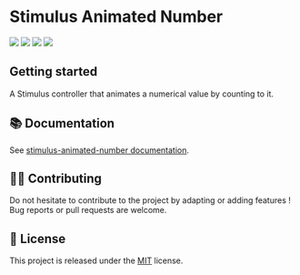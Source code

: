 # Stimulus Animated Number

[![](https://img.shields.io/npm/dt/stimulus-animated-number.svg)](https://www.npmjs.com/package/stimulus-animated-number)
[![](https://img.shields.io/npm/v/stimulus-animated-number.svg)](https://www.npmjs.com/package/stimulus-animated-number)
[![](https://github.com/stimulus-components/stimulus-animated-number/workflows/Lint/badge.svg)](https://github.com/stimulus-components/stimulus-animated-number)
[![](https://img.shields.io/github/license/stimulus-components/stimulus-animated-number.svg)](https://github.com/stimulus-components/stimulus-animated-number)

## Getting started

A Stimulus controller that animates a numerical value by counting to it.

## 📚 Documentation

See [stimulus-animated-number documentation](https://www.stimulus-components.com/docs/stimulus-animated-number/).

## 👷‍♂️ Contributing

Do not hesitate to contribute to the project by adapting or adding features ! Bug reports or pull requests are welcome.

## 📝 License

This project is released under the [MIT](http://opensource.org/licenses/MIT) license.
